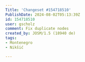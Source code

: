 ```yaml
---
Title: 'Changeset #154718510'
PublishDate: 2024-08-02T05:13:39Z
id: 154718510
user: gscholz
comment: Fix duplicate nodes
created_by: JOSM/1.5 (18940 de)
tags:
- Montenegro
- Nikšić

---
```


